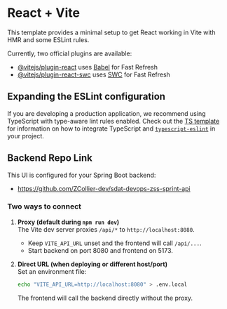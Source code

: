 # React + Vite

This template provides a minimal setup to get React working in Vite with HMR and some ESLint rules.

Currently, two official plugins are available:

- [@vitejs/plugin-react](https://github.com/vitejs/vite-plugin-react/blob/main/packages/plugin-react) uses [Babel](https://babeljs.io/) for Fast Refresh
- [@vitejs/plugin-react-swc](https://github.com/vitejs/vite-plugin-react/blob/main/packages/plugin-react-swc) uses [SWC](https://swc.rs/) for Fast Refresh

## Expanding the ESLint configuration

If you are developing a production application, we recommend using TypeScript with type-aware lint rules enabled. Check out the [TS template](https://github.com/vitejs/vite/tree/main/packages/create-vite/template-react-ts) for information on how to integrate TypeScript and [`typescript-eslint`](https://typescript-eslint.io) in your project.

## Backend Repo Link
This UI is configured for your Spring Boot backend:
- https://github.com/ZCollier-dev/sdat-devops-zss-sprint-api

### Two ways to connect
1) **Proxy (default during `npm run dev`)**  
   The Vite dev server proxies `/api/*` to `http://localhost:8080`.  
   - Keep `VITE_API_URL` unset and the frontend will call `/api/...`.
   - Start backend on port 8080 and frontend on 5173.

2) **Direct URL (when deploying or different host/port)**  
   Set an environment file:
   ```bash
   echo "VITE_API_URL=http://localhost:8080" > .env.local
   ```
   The frontend will call the backend directly without the proxy.
